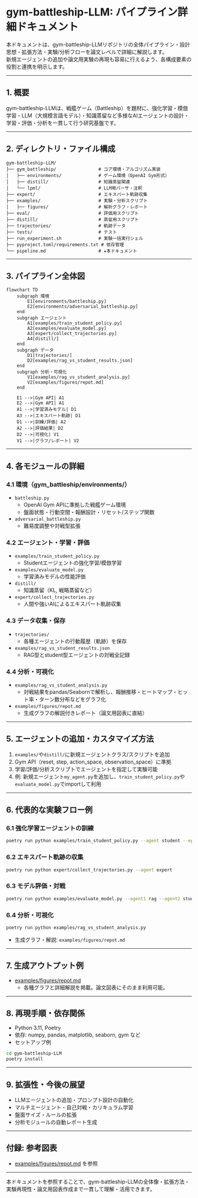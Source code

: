 # gym-battleship-LLM: パイプライン詳細ドキュメント

本ドキュメントは、gym-battleship-LLMリポジトリの全体パイプライン・設計思想・拡張方法・実験/分析フローを論文レベルで詳細に解説します。  
新規エージェントの追加や論文用実験の再現も容易に行えるよう、各構成要素の役割と連携を明示します。

---

## 1. 概要

gym-battleship-LLMは、戦艦ゲーム（Battleship）を題材に、強化学習・模倣学習・LLM（大規模言語モデル）・知識蒸留など多様なAIエージェントの設計・学習・評価・分析を一貫して行う研究基盤です。

---

## 2. ディレクトリ・ファイル構成

```
gym-battleship-LLM/
├── gym_battleship/                # コア環境・アルゴリズム実装
│   ├── environments/              # ゲーム環境（OpenAI Gym形式）
│   ├── distill/                   # 知識蒸留関連
│   └── lpml/                      # LLM用パーサ・注釈
├── expert/                        # エキスパート軌跡収集
├── examples/                      # 実験・分析スクリプト
│   ├── figures/                   # 解析グラフ・レポート
├── eval/                          # 評価用スクリプト
├── distill/                       # 蒸留用スクリプト
├── trajectories/                  # 軌跡データ
├── tests/                         # テスト
├── run_experiment.sh              # 実験一括実行シェル
├── pyproject.toml/requirements.txt # 依存管理
└── pipeline.md                    # ★本ドキュメント
```

---

## 3. パイプライン全体図

```mermaid
flowchart TD
    subgraph 環境
        E1[environments/battleship.py]
        E2[environments/adversarial_battleship.py]
    end
    subgraph エージェント
        A1[examples/train_student_policy.py]
        A2[examples/evaluate_model.py]
        A3[expert/collect_trajectories.py]
        A4[distill/]
    end
    subgraph データ
        D1[trajectories/]
        D2[examples/rag_vs_student_results.json]
    end
    subgraph 分析・可視化
        V1[examples/rag_vs_student_analysis.py]
        V2[examples/figures/repot.md]
    end

    E1 -->|Gym API| A1
    E2 -->|Gym API| A1
    A1 -->|学習済みモデル| D1
    A3 -->|エキスパート軌跡| D1
    D1 -->|訓練/評価| A2
    A2 -->|評価結果| D2
    D2 -->|可視化| V1
    V1 -->|グラフ/レポート| V2
```

---

## 4. 各モジュールの詳細

### 4.1 環境（gym_battleship/environments/）

- `battleship.py`  
  - OpenAI Gym APIに準拠した戦艦ゲーム環境
  - 盤面状態・行動空間・報酬設計・リセット/ステップ関数
- `adversarial_battleship.py`  
  - 難易度調整や対戦型拡張

### 4.2 エージェント・学習・評価

- `examples/train_student_policy.py`  
  - Studentエージェントの強化学習/模倣学習
- `examples/evaluate_model.py`  
  - 学習済みモデルの性能評価
- `distill/`  
  - 知識蒸留（KL, 戦略蒸留など）
- `expert/collect_trajectories.py`  
  - 人間や強いAIによるエキスパート軌跡収集

### 4.3 データ収集・保存

- `trajectories/`  
  - 各種エージェントの行動履歴（軌跡）を保存
- `examples/rag_vs_student_results.json`  
  - RAG型とstudent型エージェントの対戦全記録

### 4.4 分析・可視化

- `examples/rag_vs_student_analysis.py`  
  - 対戦結果をpandas/Seabornで解析し、報酬推移・ヒートマップ・ヒット率・ターン数分布などをグラフ化
- `examples/figures/repot.md`  
  - 生成グラフの解説付きレポート（論文用図表に直結）

---

## 5. エージェントの追加・カスタマイズ方法

1. `examples/`や`distill/`に新規エージェントクラス/スクリプトを追加
2. Gym API（reset, step, action_space, observation_space）に準拠
3. 学習/評価/分析スクリプトでエージェントを指定して実験可能
4. 例: 新規エージェント`my_agent.py`を追加し、`train_student_policy.py`や`evaluate_model.py`でimportして利用

---

## 6. 代表的な実験フロー例

### 6.1 強化学習エージェントの訓練

```bash
poetry run python examples/train_student_policy.py --agent student --episodes 10000
```

### 6.2 エキスパート軌跡の収集

```bash
poetry run python expert/collect_trajectories.py --agent expert
```

### 6.3 モデル評価・対戦

```bash
poetry run python examples/evaluate_model.py --agent1 rag --agent2 student
```

### 6.4 分析・可視化

```bash
poetry run python examples/rag_vs_student_analysis.py
```
- 生成グラフ・解説: `examples/figures/repot.md`

---

## 7. 生成アウトプット例

- [examples/figures/repot.md](examples/figures/repot.md)  
  - 各種グラフと詳細解説を掲載。論文図表にそのまま利用可能。

---

## 8. 再現手順・依存関係

- Python 3.11, Poetry
- 依存: numpy, pandas, matplotlib, seaborn, gym など
- セットアップ例
```bash
cd gym-battleship-LLM
poetry install
```

---

## 9. 拡張性・今後の展望

- LLMエージェントの追加・プロンプト設計の自動化
- マルチエージェント・自己対戦・カリキュラム学習
- 盤面サイズ・ルールの拡張
- 分析モジュールの自動レポート生成

---

## 付録: 参考図表

- [examples/figures/repot.md](examples/figures/repot.md) を参照

---

本ドキュメントを参照することで、gym-battleship-LLMの全体像・拡張方法・実験再現性・論文用図表作成まで一貫して理解・活用できます。
